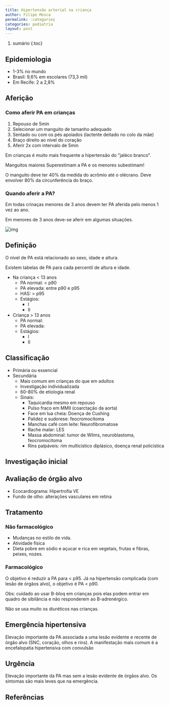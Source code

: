 ```yaml
---
title: Hipertensão arterial na criança
author: Filipe Mosca
permalink: :categorieṣ
categories: pediatria
layout: post
---
```


1. sumário
{:toc}

## Epidemiologia
* 1-3% no mundo
* Brasil: 9,6% em escolares (73,3 mil)
* Em Recife: 2 a 2,8%

## Aferição
### Como aferir PA em crianças
1. Repouso de 5min
2. Selecionar um manguito de tamanho adequado
2. Sentado ou com os pés apoiados (lactente deitado no colo da mãe)
3. Braço direito ao nível do coração
4. Aferir 2x com intervalo de 5min

Em crianças é muito mais frequente a hipertensão do "jaléco branco".

Manguitos maiores Superestimam a PA e os menores subestimam!

O manguito deve ter 40% da medida do acrômio até o olécrano. Deve envolver 80% da circunferência do braço.

### Quando aferir a PA?
Em todas crinaças menores de 3 anos devem ter PA aferida pelo menos 1 vez ao ano.

Em menores de 3 anos deve-se aferir em algumas situações.

![img](foto.jpeg)

## Definição
O nível de PA está relacionado ao sexo, idade e altura.

Existem tabelas de PA para cada percentil de altura e idade.

* Na criança < 13 anos
  * PA normal: < p90
  * PA elevada: entre p90 e p95
  * HAS: > p95
  * Estágios:
    * I
    * II
* Criança > 13 anos
  * PA normal:
  * PA elevada:
  * Estágios:
    * I
    * II

## Classificação
* Primária ou essencial
* Secundária
  * Mais comum em crianças do que em adultos
  * Investigação individualizada
  * 60-80% de etiologia renal
  * Sinais:
    * Taquicardia mesmo em repouso
    * Pulso fraco em MMII (coarctação da aorta)
    * Face em lua cheia: Doença de Cushing
    * Palidez e sudorese: feocromocitoma
    * Manchas café com leite: Neurofibromatose
    * Rache malar: LES
    * Massa abdominal: tumor de Wilms, neuroblastoma, feocromocitoma
    * Rins palpáveis: rim multicístico diplásico, doença renal policística

## Investigação inicial


## Avaliação de órgão alvo
* Ecocardiograma: Hipertrofia VE
* Fundo de olho: alterações vasculares em retina

## Tratamento
### Não farmacológico
* Mudanças no estilo de vida.
* Atividade física
* Dieta pobre em sódio e açucar e rica em vegetais, frutas e fibras, peixes, nozes.

### Farmacológico
O objetivo é reduzir a PA para < p95. Já na hipertensão complicada (com lesão de órgãos alvo), o objetivo é PA < p90.

Obs: cuidado ao usar B-bloq em crianças pois elas podem entrar em quadro de sibilância e não responderem ao B-adrenérgico.

Não se usa muito os diuréticos nas crianças.

## Emergência hipertensiva
Elevação importante da PA associada a uma lesão evidente e recente de órgão alvo (SNC, coração, olhos e rins). A manifestação mais comum é a encefalopatia hipertensiva com convulsão

## Urgência
Elevação importante da PA mas sem a lesão evidente de órgãos alvo. Os sintomas são mais leves que na emergência.  



## Referências
[^aula]: Aula da faculdade
